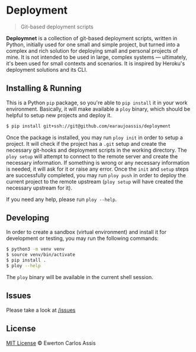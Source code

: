 # Deployment

> Git-based deployment scripts

**Deploymnet** is a collection of git-based deployment scripts, written in Python, initially used for one
small and simple project, but turned into a complex and rich solution for deploying small and personal
projects of mine. It is not intended to be used in large, complex systems &mdash; ultimately, it's been used
for small contexts and scenarios. It is inspired by Heroku's deployment solutions and its CLI.

## Installing & Running

This is a Python `pip` package, so you're able to `pip install` it in your work environment. Basically,
it will make available a `ploy` binary, which should be helpful to setup new projects and deploy it.

```sh
$ pip install git+ssh://git@github.com/earaujoassis/deployment
```

Once the package is installed, you may run `ploy init` in order to setup a project. It will check if the project
has a `.git` setup and create the necessary git-hooks and deployment scripts in the working directory. The
`ploy setup` will attempt to connect to the remote server and create the necessary information. If something
is wrong or any necessary information is needed, it will ask for it or raise any error. Once the `init` and
`setup` steps are successfully completed, you may run `ploy push` in order to deploy the current project to
the remote upstream (`ploy setup` will have created the necessary upstream for it).

If you need any help, please run `ploy --help`.

## Developing

In order to create a sandbox (virtual environment) and install it for development or testing, you may run the
following commands:

```sh
$ python3 -m venv venv
$ source venv/bin/activate
$ pip install .
$ ploy --help
```

The `ploy` binary will be available in the current shell session.

## Issues

Please take a look at [/issues](https://github.com/earaujoassis/deployment/issues)

## License

[MIT License](http://earaujoassis.mit-license.org/) &copy; Ewerton Carlos Assis
